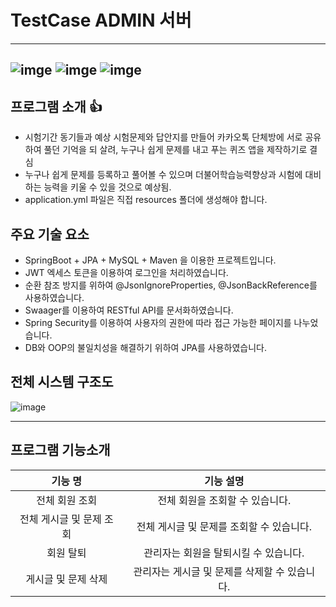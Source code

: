 # TestCase ADMIN 서버

------

## ![imge](https://img.shields.io/badge/ProjectType-TeamProject-green) ![imge](https://img.shields.io/badge/Language-Java-yellow) ![imge](https://img.shields.io/badge/TOOL-STS-green)

## 프로그램 소개 :thumbsup:

- 시험기간 동기들과 예상 시험문제와 답안지를 만들어 카카오톡 단체방에 서로 공유하여 풀던 기억을 되
  살려, 누구나 쉽게 문제를 내고 푸는 퀴즈 앱을 제작하기로 결심
- 누구나 쉽게 문제를 등록하고 풀어볼 수 있으며 더불어학습능력향상과 시험에 대비하는 능력을 키울
  수 있을 것으로 예상됨.
- application.yml 파일은 직접 resources 폴더에 생성해야 합니다.

## 주요 기술 요소

- SpringBoot + JPA + MySQL + Maven 을 이용한 프로젝트입니다.
- JWT 엑세스 토큰을 이용하여 로그인을 처리하였습니다.
- 순환 참조 방지를 위하여 @JsonIgnoreProperties, @JsonBackReference를 사용하였습니다.
- Swaager를 이용하여 RESTful API를 문서화하였습니다.
- Spring Security를 이용하여 사용자의 권한에 따라 접근 가능한 페이지를 나누었습니다.
- DB와 OOP의 불일치성을 해결하기 위하여 JPA를 사용하였습니다.

## 전체 시스템 구조도

![image](https://user-images.githubusercontent.com/50865982/99224982-a2343500-282a-11eb-9eb2-69dfadd54366.png)



------

## 프로그램 기능소개

|                 기능 명                 |                          기능 설명                           |
| :-------------------------------------: | :----------------------------------------------------------: |
|           전체 회원 조회            |          전체 회원을 조회할 수 있습니다.          |
|             전체 게시글 및 문제 조회              | 전체 게시글 및 문제를 조회할 수 있습니다.  |
|         회원 탈퇴          |    관리자는 회원을 탈퇴시킬 수 있습니다.     |
|         게시글 및 문제 삭제         | 관리자는 게시글 및 문제를 삭제할 수 있습니다. |



